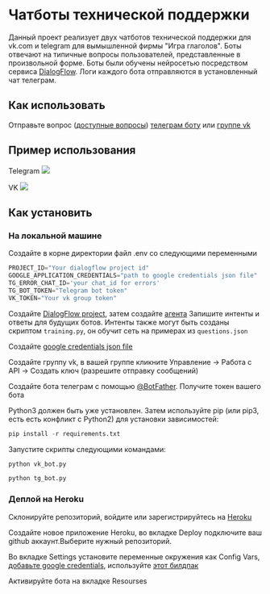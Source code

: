 # Чатботы технической поддержки

Данный проект реализует двух чатботов технической поддержки для vk.com и telegram для вымышленной фирмы "Игра глаголов". Боты отвечают на типичные вопросы пользователей, представленные в произвольной форме. Боты были обучены нейросетью посредством сервиса [DialogFlow](https://dialogflow.cloud.google.com/). Логи каждого бота отправляются в установленный чат телеграм.

## Как использовать 

Отправьте вопрос ([доступные вопросы](https://github.com/LiliaTi/Speech_recognition/blob/main/questions.json)) [телеграм боту](https://telegram.me/devman_tech_support_bot) или [группе vk](https://vk.com/im?media=&sel=-201843313)

## Пример использования

Telegram
![](C:\Images\tg_bot_gif.gif)

VK
![](C:\Images\vk_bot_gif.gif)

## Как установить

### На локальной машине

Создайте в корне директории файл .env со следующими переменными
```python
PROJECT_ID="Your dialogflow project id"
GOOGLE_APPLICATION_CREDENTIALS="path to google credentials json file"
TG_ERROR_CHAT_ID='your chat_id for errors'
TG_BOT_TOKEN="Telegram bot token"
VK_TOKEN="Your vk group token" 
```

Создайте [DialogFlow project](https://cloud.google.com/dialogflow/es/docs/quick/setup), затем создайте [агента](https://cloud.google.com/dialogflow/es/docs/quick/build-agent) Запишите интенты и ответы для будущих ботов. Интенты также могут быть созданы скриптом `training.py`, он обучит сеть на примерах из `questions.json` 

Создайте [google credentials json file](https://cloud.google.com/docs/authentication/getting-started)

Создайте группу vk, в вашей группе кликните Управление -> Работа с API -> Создать ключ (разрешите отправку сообщений)

Создайте бота телеграм с помощью [@BotFather](https://telegram.me/botfather). Получите токен вашего бота

Python3 должен быть уже установлен. Затем используйте pip (или pip3, есть есть конфликт с Python2) для установки зависимостей:

```python
pip install -r requirements.txt
```
Запустите скрипты следующими командами:
```python
python vk_bot.py
```
```python
python tg_bot.py
```

### Деплой на Heroku

Склонируйте репозиторий, войдите или зарегистрируйтесь на [Heroku](https://dashboard.heroku.com)

Создайте новое приложение Heroku, во вкладке Deploy подключите ваш github аккаунт.Выберите нужный репозиторий.

Во вкладке Settings установите переменные окружения как Config Vars, [добавьте google credentials](https://stackoverflow.com/questions/47446480/how-to-use-google-api-credentials-json-on-heroku), используйте [этот билдпак](https://github.com/gerywahyunugraha/heroku-google-application-credentials-buildpack)

Активируйте бота на вкладке Resourses




